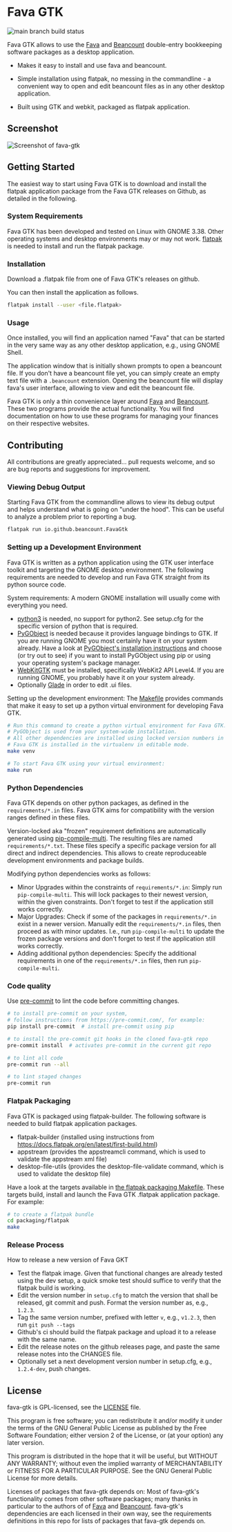 # Fava GTK

![main branch build status](https://github.com/johannesjh/fava-gtk/workflows/CI/badge.svg?branch=main)

Fava GTK allows to use the [Fava](https://github.com/beancount/fava) and [Beancount](https://github.com/beancount/beancount) double-entry bookkeeping software packages as a desktop application.

* Makes it easy to install and use fava and beancount.

* Simple installation using flatpak, no messing in the commandline  - a convenient way to open and edit beancount files as in any other desktop application.

* Built using GTK and webkit, packaged as flatpak application.

## Screenshot

![Screenshot of fava-gtk](https://user-images.githubusercontent.com/581188/111044548-8b54c680-8449-11eb-94cb-c74b2294a670.png)

## Getting Started

The easiest way to start using Fava GTK is to download and install the flatpak application package from the Fava GTK releases on Github, as detailed in the following.

### System Requirements

Fava GTK has been developed and tested on Linux with GNOME 3.38. Other operating systems and desktop environments may or may not work. [flatpak](https://flatpak.org/) is needed to install and run the flatpak package.

### Installation

Download a .flatpak file from one of Fava GTK's releases on github.

You can then install the application as follows.

```bash
flatpak install --user <file.flatpak>
```

### Usage

Once installed, you will find an application named "Fava" that can be started in the very same way as any other desktop application, e.g., using GNOME Shell.

The application window that is initially shown prompts to open a beancount file. If you don't have a beancount file yet, you can simply create an empty text file with a `.beancount` extension. Opening the beancount file will display fava's user interface, allowing to view and edit the beancount file.

Fava GTK is only a thin convenience layer around [Fava](https://github.com/beancount/fava) and [Beancount](https://github.com/beancount/beancount). These two programs provide the actual functionality. You will find documentation on how to use these programs for managing your finances on their respective websites.

## Contributing

All contributions are greatly appreciated... pull requests welcome, and so are bug reports and suggestions for improvement.

### Viewing Debug Output

Starting Fava GTK from the commandline allows to view its debug output and helps understand what is going on "under the hood". This can be useful to analyze a problem prior to reporting a bug.

```bash
flatpak run io.github.beancount.FavaGtk
```

### Setting up a Development Environment

Fava GTK is written as a python application using the GTK user interface toolkit and targeting the GNOME desktop environment. The following requirements are needed to develop and run Fava GTK straight from its python source code.

System requirements: A modern GNOME installation will usually come with everything you need.

* [python3](https://www.python.org/) is needed, no support for python2. See setup.cfg for the specific version of python that is required.
* [PyGObject](https://pygobject.readthedocs.io/) is needed because it provides language bindings to GTK. If you are running GNOME you most certainly have it on your system already. Have a look at [PyGObject's installation instructions](https://pygobject.readthedocs.io/en/latest/getting_started.html) and choose (or try out to see) if you want to install PyGObject using pip or using your operating system's package manager.
* [WebKitGTK](https://webkitgtk.org/) must be installed, specifically WebKit2 API Level4. If you are running GNOME, you probably have it on your system already.
* Optionally [Glade](https://glade.gnome.org) in order to edit .ui files.

Setting up the development environment: The [Makefile](./Makefile) provides commands that make it easy to set up a python virtual environment for developing Fava GTK.

```bash
# Run this command to create a python virtual environment for Fava GTK.
# PyGObject is used from your system-wide installation.
# All other dependencies are installed using locked version numbers in the virtualenv.
# Fava GTK is installed in the virtualenv in editable mode.
make venv

# To start Fava GTK using your virtual environment:
make run
```

### Python Dependencies

Fava GTK depends on other python packages, as defined in the `requirements/*.in` files. Fava GTK aims for compatibility with the version ranges defined in these files. 

Version-locked aka "frozen" requirement definitions are automatically generated using [pip-compile-multi](https://pypi.org/project/pip-compile-multi/). The resulting files are named `requirements/*.txt`. These files specify a specific package version for all direct and indirect dependencies. This allows to create reproduceable development environments and package builds.

Modifying python dependencies works as follows:

* Minor Upgrades within the constraints of `requirements/*.in`: Simply run `pip-compile-multi`. This will lock packages to their newest version, within the given constraints. Don't forget to test if the application still works correctly. 
* Major Upgrades: Check if some of the packages in `requirements/*.in` exist in a newer version. Manually edit the `requirements/*.in` files, then proceed as with minor updates. I.e., run `pip-compile-multi` to update the frozen package versions and don't forget to test if the application still works correctly.
* Adding additional python dependencies: Specify the additional requirements in one of the `requirements/*.in` files, then run `pip-compile-multi`.

### Code quality

Use [pre-commit](https://pre-commit.com/) to lint the code before committing changes.

```bash
# to install pre-commit on your system,
# follow instructions from https://pre-commit.com/, for example:
pip install pre-commit  # install pre-commit using pip

# to install the pre-commit git hooks in the cloned fava-gtk repo
pre-commit install  # activates pre-commit in the current git repo

# to lint all code
pre-commit run --all

# to lint staged changes
pre-commit run
```

### Flatpak Packaging

Fava GTK is packaged using flatpak-builder. The following software is needed to build flatpak application packages.

* flatpak-builder (installed using instructions from https://docs.flatpak.org/en/latest/first-build.html)
* appstream (provides the appstreamcli command, which is used to validate the appstream xml file)
* desktop-file-utils (provides the desktop-file-validate command, which is used to validate the desktop file)

Have a look at the targets available in [the flatpak packaging Makefile](./packaging/flatpak/Makefile). These targets build, install and launch the Fava GTK .flatpak application package. For example:

```bash
# to create a flatpak bundle
cd packaging/flatpak
make
```

### Release Process

How to release a new version of Fava GKT

* Test the flatpak image. Given that functional changes are already tested using the dev setup, a quick smoke test should suffice to verify that the flatpak build is working.
* Edit the version number in `setup.cfg` to match the version that shall be released, git commit and push. Format the version number as, e.g., `1.2.3`.
* Tag the same version number, prefixed with letter `v`, e.g., `v1.2.3`, then run `git push --tags`
* Github's ci should build the flatpak package and upload it to a release with the same name.
* Edit the release notes on the github releases page, and paste the same release notes into the CHANGES file.
* Optionally set a next development version number in setup.cfg, e.g., `1.2.4-dev`, push changes.

## License

fava-gtk is GPL-licensed, see the [LICENSE](./LICENSE) file.

This program is free software; you can redistribute it and/or
modify it under the terms of the GNU General Public License
as published by the Free Software Foundation; either version 2
of the License, or (at your option) any later version.

This program is distributed in the hope that it will be useful,
but WITHOUT ANY WARRANTY; without even the implied warranty of
MERCHANTABILITY or FITNESS FOR A PARTICULAR PURPOSE.  See the
GNU General Public License for more details.

Licenses of packages that fava-gtk depends on: Most of fava-gtk's functionality comes from other software packages; many thanks in particular to the authors of of [Fava](https://github.com/beancount/fava) and [Beancount](https://github.com/beancount/beancount). fava-gtk's dependencies are each licensed in their own way, see the requirements definitions in this repo for lists of packages that fava-gtk depends on.
